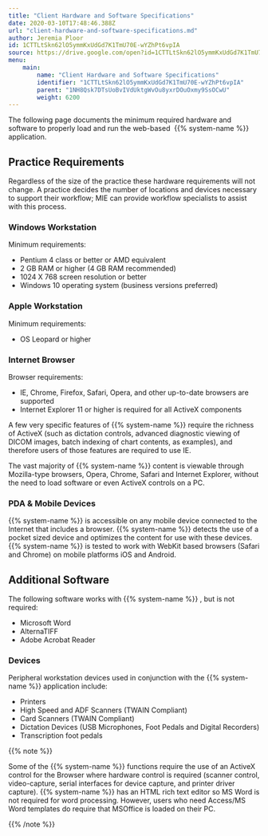 ```yaml
---
title: "Client Hardware and Software Specifications"
date: 2020-03-10T17:48:46.388Z
url: "client-hardware-and-software-specifications.md"
author: Jeremia Ploor
id: 1CTTLtSkn62lO5ymmKxUdGd7K1TmU70E-wYZhPt6vpIA
source: https://drive.google.com/open?id=1CTTLtSkn62lO5ymmKxUdGd7K1TmU70E-wYZhPt6vpIA
menu:
    main:
        name: "Client Hardware and Software Specifications"
        identifier: "1CTTLtSkn62lO5ymmKxUdGd7K1TmU70E-wYZhPt6vpIA"
        parent: "1NH8Qsk7DTsUoBvIVdUktgWvOu8yxrDOuOxmy9SsOCwU"
        weight: 6200
---
```

The following page documents the minimum required hardware and software to properly load and run the web-based  {{% system-name %}} application.

## Practice Requirements

Regardless of the size of the practice these hardware requirements will not change. A practice decides the number of locations and devices necessary to support their workflow; MIE can provide workflow specialists to assist with this process.

### Windows Workstation

Minimum requirements:

* Pentium 4 class or better or AMD equivalent
* 2 GB RAM or higher (4 GB RAM recommended)
* 1024 X 768 screen resolution or better
* Windows 10 operating system (business versions preferred)

### Apple Workstation

Minimum requirements:

* OS Leopard or higher

### Internet Browser

Browser requirements:

* IE, Chrome, Firefox, Safari, Opera, and other up-to-date browsers are supported
* Internet Explorer 11 or higher is required for all ActiveX components

A few very specific features of {{% system-name %}} require the richness of ActiveX (such as dictation controls, advanced diagnostic viewing of DICOM images, batch indexing of chart contents, as examples), and therefore users of those features are required to use IE.

The vast majority of {{% system-name %}} content is viewable through Mozilla-type browsers, Opera, Chrome, Safari and Internet Explorer, without the need to load software or even ActiveX controls on a PC.

### PDA & Mobile Devices

{{% system-name %}} is accessible on any mobile device connected to the Internet that includes a browser. {{% system-name %}} detects the use of a pocket sized device and optimizes the content for use with these devices. {{% system-name %}} is tested to work with WebKit based browsers (Safari and Chrome) on mobile platforms iOS and Android.

## Additional Software

The following software works with {{% system-name %}} , but is not required:

* Microsoft Word
* AlternaTIFF
* Adobe Acrobat Reader

### Devices

Peripheral workstation devices used in conjunction with the {{% system-name %}} application include:

* Printers
* High Speed and ADF Scanners (TWAIN Compliant)
* Card Scanners (TWAIN Compliant)
* Dictation Devices (USB Microphones, Foot Pedals and Digital Recorders)
* Transcription foot pedals

{{% note %}}

Some of the {{% system-name %}} functions require the use of an ActiveX control for the Browser where hardware control is required (scanner control, video-capture, serial interfaces for device capture, and printer driver capture). {{% system-name %}} has an HTML rich text editor so MS Word is not required for word processing. However, users who need Access/MS Word templates do require that MSOffice is loaded on their PC.

{{% /note %}}


